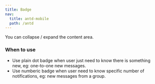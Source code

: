 ```yaml
---
title: Badge
nav:
  title: antd-mobile
  path: /antd
---
```


You can collapse / expand the content area.

### When to use

- Use plain dot badge when user just need to know there is something new, eg: one-to-one new messages.
- Use numberic badge when user need to know specific number of notifications, eg: new messages from a group.

<code src="./demos/basic.tsx" />

<API/>